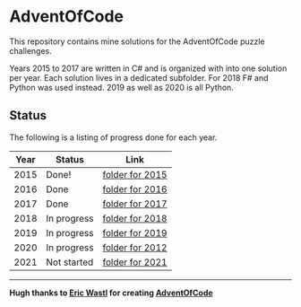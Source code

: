 # AdventOfCode

This repository contains mine solutions for the AdventOfCode puzzle challenges.

Years 2015 to 2017 are written in C# and is organized with into one solution per year. Each solution lives in a dedicated subfolder. For 2018 F# and Python was used instead. 2019 as well as 2020 is all Python.

## Status

The following is a listing of progress done for each year.

| Year | Status      | Link                                                                       |
| ---- | ----------- | -------------------------------------------------------------------------- |
| 2015 | Done!       | [folder for 2015](https://github.com/nojan1/AdventOfCode/tree/master/2015) |
| 2016 | Done        | [folder for 2016](https://github.com/nojan1/AdventOfCode/tree/master/2016) |
| 2017 | Done        | [folder for 2017](https://github.com/nojan1/AdventOfCode/tree/master/2017) |
| 2018 | In progress | [folder for 2018](https://github.com/nojan1/AdventOfCode/tree/master/2018) |
| 2019 | In progress | [folder for 2019](https://github.com/nojan1/AdventOfCode/tree/master/2019) |
| 2020 | In progress | [folder for 2012](https://github.com/nojan1/AdventOfCode/tree/master/2020) |
| 2021 | Not started | [folder for 2021](https://github.com/nojan1/AdventOfCode/tree/master/2021) |

--------------------------
**Hugh thanks to [Eric Wastl](http://was.tl/) for creating [AdventOfCode](http://adventofcode.com)** 
